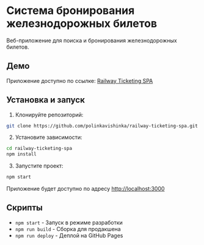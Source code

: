 # Система бронирования железнодорожных билетов

Веб-приложение для поиска и бронирования железнодорожных билетов.

## Демо

Приложение доступно по ссылке: [Railway Ticketing SPA](https://polinkavishinka.github.io/railway-ticketing-spa/)

## Установка и запуск

1. Клонируйте репозиторий:
```bash
git clone https://github.com/polinkavishinka/railway-ticketing-spa.git
```

2. Установите зависимости:
```bash
cd railway-ticketing-spa
npm install
```

3. Запустите проект:
```bash
npm start
```

Приложение будет доступно по адресу [http://localhost:3000](http://localhost:3000)

## Скрипты

- `npm start` - Запуск в режиме разработки
- `npm run build` - Сборка для продакшена
- `npm run deploy` - Деплой на GitHub Pages

